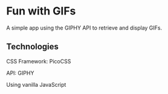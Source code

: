 # Fun with GIFs
A simple app using the GIPHY API to retrieve and display GIFs.

## Technologies
CSS Framework: PicoCSS

API: GIPHY

Using vanilla JavaScript 

